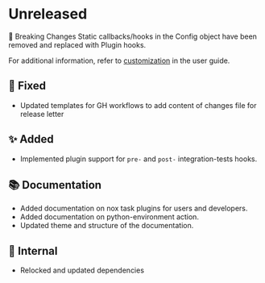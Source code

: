# Unreleased

🚨 Breaking Changes
Static callbacks/hooks in the Config object have been removed and replaced with Plugin hooks.

For additional information, refer to [customization](../user_guide/customization.rst) in the user guide.
## 🐞 Fixed
* Updated templates for GH workflows to add content of changes file for release letter

## ✨ Added
* Implemented plugin support for `pre-` and `post-` integration-tests hooks.

## 📚 Documentation
* Added documentation on nox task plugins for users and developers.
* Added documentation on python-environment action.
* Updated theme and structure of the documentation.

## 🔩 Internal
* Relocked and updated dependencies
